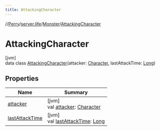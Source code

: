 ```yaml
---
title: AttackingCharacter
---
```

//[Perry](../../../../index.html)/[server.life](../../index.html)/[Monster](../index.html)/[AttackingCharacter](index.html)



# AttackingCharacter



[jvm]\
data class [AttackingCharacter](index.html)(attacker: [Character](../../../client/-character/index.html), lastAttackTime: [Long](https://kotlinlang.org/api/latest/jvm/stdlib/kotlin/-long/index.html))



## Properties


| Name | Summary |
|---|---|
| [attacker](attacker.html) | [jvm]<br>val [attacker](attacker.html): [Character](../../../client/-character/index.html) |
| [lastAttackTime](last-attack-time.html) | [jvm]<br>val [lastAttackTime](last-attack-time.html): [Long](https://kotlinlang.org/api/latest/jvm/stdlib/kotlin/-long/index.html) |

